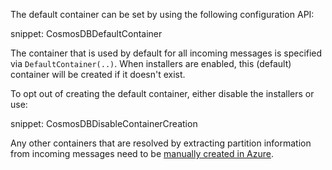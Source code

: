 The default container can be set by using the following configuration API:

snippet: CosmosDBDefaultContainer

The container that is used by default for all incoming messages is specified via `DefaultContainer(..)`. When installers are enabled, this (default) container will be created if it doesn't exist.

To opt out of creating the default container, either disable the installers or use:

snippet: CosmosDBDisableContainerCreation

Any other containers that are resolved by extracting partition information from incoming messages need to be [manually created in Azure](https://learn.microsoft.com/en-us/azure/cosmos-db/nosql/how-to-create-container).
